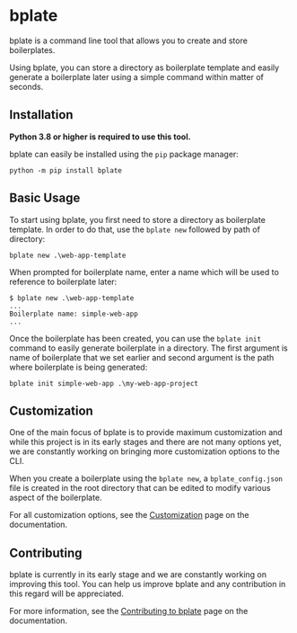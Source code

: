 # bplate

bplate is a command line tool that allows you to create and store boilerplates.

Using bplate, you can store a directory as boilerplate template and easily
generate a boilerplate later using a simple command within matter of seconds.

## Installation
**Python 3.8 or higher is required to use this tool.**

bplate can easily be installed using the `pip` package manager:
```
python -m pip install bplate
```

## Basic Usage
To start using bplate, you first need to store a directory as boilerplate template. In
order to do that, use the `bplate new` followed by path of directory:
```
bplate new .\web-app-template

```

When prompted for boilerplate name, enter a name which will be used to reference to
boilerplate later:
```
$ bplate new .\web-app-template
...
Boilerplate name: simple-web-app
...
```

Once the boilerplate has been created, you can use the `bplate init` command to easily
generate boilerplate in a directory. The first argument is name of boilerplate that we
set earlier and second argument is the path where boilerplate is being generated:
```
bplate init simple-web-app .\my-web-app-project
```

## Customization
One of the main focus of bplate is to provide maximum customization and while this project
is in its early stages and there are not many options yet, we are constantly working on
bringing more customization options to the CLI.

When you create a boilerplate using the `bplate new`, a `bplate_config.json` file is
created in the root directory that can be edited to modify various aspect of the
boilerplate.

For all customization options, see the [Customization](https://bplate.readthedocs.io/en/stable/customization.html) page on the documentation.

## Contributing
bplate is currently in its early stage and we are constantly working on improving this
tool. You can help us improve bplate and any contribution in this regard will be
appreciated.

For more information, see the [Contributing to bplate](https://bplate.readthedocs.io/en/stable/contributing.html) page on the documentation.

